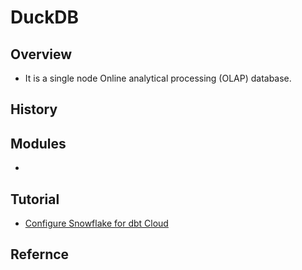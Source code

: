 # DuckDB

## Overview
- It is a single node Online analytical processing (OLAP) database. 

## History
## Modules
-

## Tutorial
- [Configure Snowflake for dbt Cloud](https://www.youtube.com/watch?v=kbCkwhySV_I) 

## Refernce